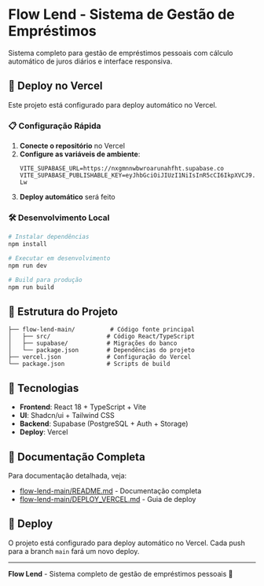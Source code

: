 # Flow Lend - Sistema de Gestão de Empréstimos

Sistema completo para gestão de empréstimos pessoais com cálculo automático de juros diários e interface responsiva.

## 🚀 Deploy no Vercel

Este projeto está configurado para deploy automático no Vercel.

### 📋 Configuração Rápida

1. **Conecte o repositório** no Vercel
2. **Configure as variáveis de ambiente**:
   ```
   VITE_SUPABASE_URL=https://nxgmnnwbwroarunahfht.supabase.co
   VITE_SUPABASE_PUBLISHABLE_KEY=eyJhbGciOiJIUzI1NiIsInR5cCI6IkpXVCJ9.eyJpc3MiOiJzdXBhYmFzZSIsInJlZiI6Im54Z21ubndid3JvYXJ1bmFoZmh0Iiwicm9sZSI6ImFub24iLCJpYXQiOjE3NTkzMzk2MDAsImV4cCI6MjA3NDkxNTYwMH0.RlmIP4efxjWPT7E1t0kGF_65xpl1p6_wdHRRdDKR-Lw
   ```
3. **Deploy automático** será feito

### 🛠️ Desenvolvimento Local

```bash
# Instalar dependências
npm install

# Executar em desenvolvimento
npm run dev

# Build para produção
npm run build
```

## 📁 Estrutura do Projeto

```
├── flow-lend-main/          # Código fonte principal
│   ├── src/                # Código React/TypeScript
│   ├── supabase/           # Migrações do banco
│   └── package.json        # Dependências do projeto
├── vercel.json             # Configuração do Vercel
└── package.json            # Scripts de build
```

## 🔧 Tecnologias

- **Frontend**: React 18 + TypeScript + Vite
- **UI**: Shadcn/ui + Tailwind CSS
- **Backend**: Supabase (PostgreSQL + Auth + Storage)
- **Deploy**: Vercel

## 📖 Documentação Completa

Para documentação detalhada, veja:
- [flow-lend-main/README.md](flow-lend-main/README.md) - Documentação completa
- [flow-lend-main/DEPLOY_VERCEL.md](flow-lend-main/DEPLOY_VERCEL.md) - Guia de deploy

## 🚀 Deploy

O projeto está configurado para deploy automático no Vercel. Cada push para a branch `main` fará um novo deploy.

---

**Flow Lend** - Sistema completo de gestão de empréstimos pessoais 🚀
